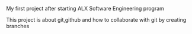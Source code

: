 My first project after starting ALX Software Engineering program

This project is about git,github and how to collaborate with git by creating branches
